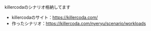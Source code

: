 killercodaのシナリオ格納してます
- killercodaのサイト：https://killercoda.com/
- 作ったシナリオ：https://killercoda.com/nyeryu/scenario/workloads
